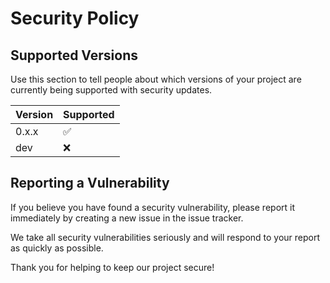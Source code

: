 # Security Policy

## Supported Versions

Use this section to tell people about which versions of your project are
currently being supported with security updates.

| Version | Supported          |
| ------- | ------------------ |
| 0.x.x   | :white_check_mark: |
|  dev    | :x:                |

## Reporting a Vulnerability

If you believe you have found a security vulnerability, please report it immediately by creating a new issue in the issue tracker.

We take all security vulnerabilities seriously and will respond to your report as quickly as possible. 

Thank you for helping to keep our project secure!
